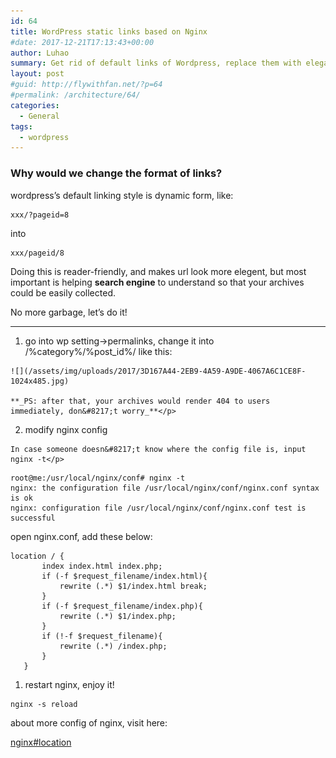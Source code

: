 ```yaml
---
id: 64
title: WordPress static links based on Nginx
#date: 2017-12-21T17:13:43+00:00
author: Luhao
summary: Get rid of default links of Wordpress, replace them with elegant and reader-friendly linking formats, based on Nginx.
layout: post
#guid: http://flywithfan.net/?p=64
#permalink: /architecture/64/
categories:
  - General
tags:
  - wordpress
---
```

### Why would we change the format of links?

wordpress&#8217;s default linking style is dynamic form, like:

<pre class="line-numbers prism-highlight" data-start="1"><code class="language-null">xxx/?pageid=8
</code></pre>

into

<pre class="line-numbers prism-highlight" data-start="1"><code class="language-null">xxx/pageid/8
</code></pre>

Doing this is reader-friendly, and makes url look more elegent, but most important is helping **search engine** to understand so that your archives could be easily collected.

No more garbage, let&#8217;s do it!

* * *

  1. go into wp setting->permalinks, change it into /%category%/%post_id%/ like this:
  
    ![](/assets/img/uploads/2017/3D167A44-2EB9-4A59-A9DE-4067A6C1CE8F-1024x485.jpg)
  
    **_PS: after that, your archives would render 404 to users immediately, don&#8217;t worry_**</p> 
  2. modify nginx config
  
    In case someone doesn&#8217;t know where the config file is, input nginx -t</p> 

<pre class="line-numbers prism-highlight" data-start="1"><code class="language-shell">root@me:/usr/local/nginx/conf# nginx -t
nginx: the configuration file /usr/local/nginx/conf/nginx.conf syntax is ok
nginx: configuration file /usr/local/nginx/conf/nginx.conf test is successful
</code></pre>

open nginx.conf, add these below:

<pre class="line-numbers prism-highlight" data-start="1"><code class="language-null">location / {  
       index index.html index.php;  
       if (-f $request_filename/index.html){  
           rewrite (.*) $1/index.html break;  
       }  
       if (-f $request_filename/index.php){  
           rewrite (.*) $1/index.php;  
       }  
       if (!-f $request_filename){  
           rewrite (.*) /index.php;  
       }  
   }  
</code></pre>

  1. restart nginx, enjoy it!

<pre class="line-numbers prism-highlight" data-start="1"><code class="language-shell">nginx -s reload
</code></pre>

about more config of nginx, visit here:
  
[nginx#location](http://wiki.nginx.org/NginxHttpCoreModule#location)